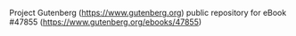 Project Gutenberg (https://www.gutenberg.org) public repository for eBook #47855 (https://www.gutenberg.org/ebooks/47855)
